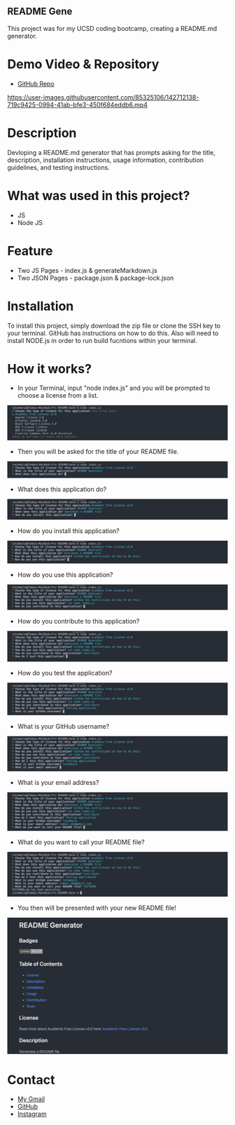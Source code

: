 ## README Gene

This project was for my UCSD coding bootcamp, creating a README.md generator.  

# Demo Video & Repository

* [GitHub Repo](https://github.com/latommyla/README-Gene)

https://user-images.githubusercontent.com/85325106/142712138-719c9425-0994-41ab-bfe3-450f684eddb6.mp4

# Description

Devloping a README.md generator that has prompts asking for the title, description, installation instructions, usage information, contribution guidelines, and testing instructions. 

# What was used in this project?

- JS
- Node JS

# Feature

- Two JS Pages - index.js & generateMarkdown.js
- Two JSON Pages - package.json & package-lock.json

# Installation

To install this project, simply download the zip file or clone the SSH key to your terminal. GitHub has instructions on how to do this. Also will need to install NODE.js in order to run build fucntions within your terminal.

# How it works?

- In your Terminal, input "node index.js" and you will be prompted to choose a license from a list.

<img src="./images/demo1.png" alt="nodeindexjs" title="nodexindexjs">

- Then you will be asked for the title of your README file.

<img src="./images/demo2.png" alt="titleofreadme" title="titleofreadme">

- What does this application do?

<img src="./images/demo3.png" alt="applicationpurpose" title="applicationpurpose">

- How do you install this application?

<img src="./images/demo4.png" alt="install" title="install">

- How do you use this application?

<img src="./images/demo5.png" alt="howtouse" title="howtouse">

- How do you contribute to this application?

<img src="./images/demo6.png" alt="contribute" title="contribute">

- How do you test the application?

<img src="./images/demo7.png" alt="test" title="test">

- What is your GitHub username?

<img src="./images/demo8.png" alt="githubuser" title="githubuser">

- What is your email address?

<img src="./images/demo9.png" alt="email" title="email">

- What do you want to call your README file?

<img src="./images/demo10.png" alt="filename" title="filename">

- You then will be presented with your new README file!

<img src="./images/demo11.png" alt="demo" title="demo">

# Contact

* [My Gmail](mailto:tommyl.dmd@gmail.com)
* [GitHub](https://github.com/latommyla)
* [Instagram](https://instagram.com/latommyla)
